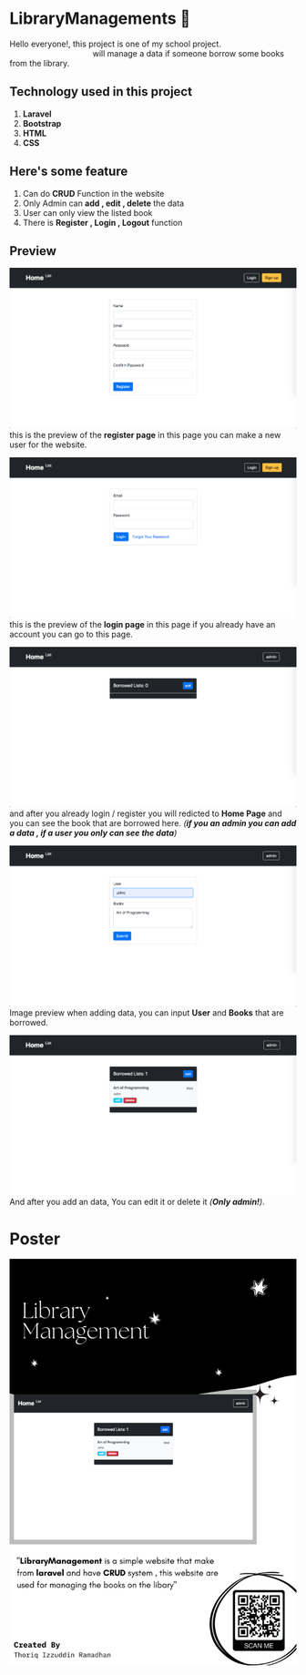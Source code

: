 # LibraryManagements 🔖

<p>Hello everyone!, this project is one of my school project.<br><b style="color:white;">Library Management</b> will manage a data if someone borrow some books from the library.</p>

## Technology used in this project

1. **Laravel**
2. **Bootstrap**
3. **HTML**
4. **CSS**

## Here's some feature

1. Can do **CRUD** Function in the website
2. Only Admin can **add , edit , delete** the data
3. User can only view the listed book
4. There is **Register , Login , Logout** function

## Preview
![Register Page](../shared-host-project/images/Register-thoriq.png)
this is the preview of the **register page** in this page you can make a new user for the website.

![Login Page](../shared-host-project/images/Login-thoriq.png)
this is the preview of the **login page** in this page if you already have an account you can go to this page.

![Home Page](../shared-host-project/images/Home-thoriq.png)
and after you already login / register you will redicted to **Home Page** and you can see the book that are borrowed here. *(**if you an admin you can add a data , if a user you only can see the data**)*

![adding data](../shared-host-project/images/add_data_thoriq.png)
Image preview when adding data, you can input **User** and **Books** that are borrowed.

![edit and delete](../shared-host-project/images/edit-delete-thoriq.png)
And after you add an data, You can edit it or delete it *(**Only admin!**)*.

# Poster
![Poster libraryManagement](../shared-host-project/poster/LibraryManagement%20(1).png)
